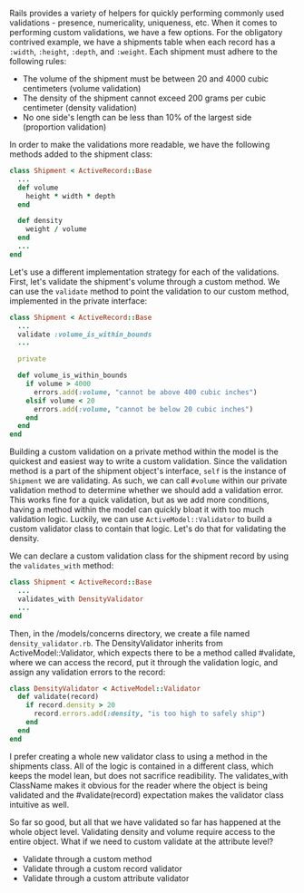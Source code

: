 Rails provides a variety of helpers for quickly performing commonly used validations - presence, numericality, uniqueness, etc.  When it comes to performing custom validations, we have a few options.  For the obligatory contrived example, we have a shipments table when each record has a ```:width```, ```:height```, ```:depth```, and ```:weight```.  Each shipment must adhere to the following rules:
* The volume of the shipment must be between 20 and 4000 cubic centimeters (volume validation)
* The density of the shipment cannot exceed 200 grams per cubic centimeter (density validation)
* No one side's length can be less than 10% of the largest side (proportion validation)

In order to make the validations more readable, we have the following methods added to the shipment class:

```ruby
class Shipment < ActiveRecord::Base
  ...
  def volume
    height * width * depth
  end

  def density
    weight / volume
  end
  ...
end
```

Let's use a different implementation strategy for each of the validations.  First, let's validate the shipment's volume through a custom method.  We can use the ```validate``` method to point the validation to our custom method, implemented in the private interface:

```ruby
class Shipment < ActiveRecord::Base
  ...
  validate :volume_is_within_bounds
  ...

  private

  def volume_is_within_bounds
    if volume > 4000
      errors.add(:volume, "cannot be above 400 cubic inches")
    elsif volume < 20
      errors.add(:volume, "cannot be below 20 cubic inches")
    end
  end
end
```

Building a custom validation on a private method within the model is the quickest and easiest way to write a custom validation.  Since the validation method is a part of the shipment object's interface, ```self``` is the instance of ```Shipment``` we are validating.  As such, we can call ```#volume``` within our private validation method to determine whether we should add a validation error.  This works fine for a quick validation, but as we add more conditions, having a method within the model can quickly bloat it with too much validation logic.  Luckily, we can use ```ActiveModel::Validator``` to build a custom validator class to contain that logic.  Let's do that for validating the density.

We can declare a custom validation class for the shipment record by using the ```validates_with``` method:
```ruby
class Shipment < ActiveRecord::Base
  ...
  validates_with DensityValidator
  ...
end
```

Then, in the /models/concerns directory, we create a file named ```density_validator.rb```.  The DensityValidator inherits from ActiveModel::Validator, which expects there to be a method called #validate, where we can access the record, put it through the validation logic, and assign any validation errors to the record:

```ruby
class DensityValidator < ActiveModel::Validator
  def validate(record)
    if record.density > 20
      record.errors.add(:density, "is too high to safely ship")
    end
  end
end
```

I prefer creating a whole new validator class to using a method in the shipments class.  All of the logic is contained in a different class, which keeps the model lean, but does not sacrifice readibility.  The validates_with ClassName makes it obvious for the reader where the object is being validated and the #validate(record) expectation makes the validator class intuitive as well.

So far so good, but all that we have validated so far has happened at the whole object level.  Validating density and volume require access to the entire object.  What if we need to custom validate at the attribute level?




* Validate through a custom method
* Validate through a custom record validator
* Validate through a custom attribute validator
